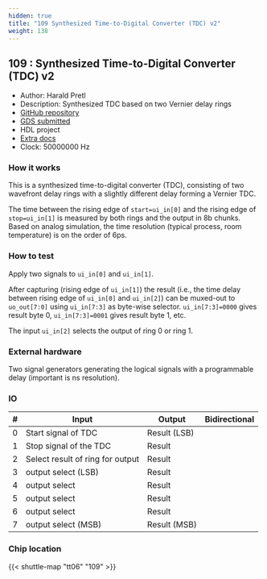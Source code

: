 ```yaml
---
hidden: true
title: "109 Synthesized Time-to-Digital Converter (TDC) v2"
weight: 138
---
```


## 109 : Synthesized Time-to-Digital Converter (TDC) v2

* Author: Harald Pretl
* Description: Synthesized TDC based on two Vernier delay rings
* [GitHub repository](https://github.com/iic-jku/jku-tt06-tdc-v2)
* [GDS submitted](https://github.com/iic-jku/jku-tt06-tdc-v2/actions/runs/8679868973)
* HDL project
* [Extra docs](None)
* Clock: 50000000 Hz

<!---

This file is used to generate your project datasheet. Please fill in the information below and delete any unused
sections.

You can also include images in this folder and reference them in the markdown. Each image must be less than
512 kb in size, and the combined size of all images must be less than 1 MB.
-->


### How it works

This is a synthesized time-to-digital converter (TDC), consisting of two wavefront delay rings with a slightly different delay forming a Vernier TDC.

The time between the rising edge of `start=ui_in[0]` and the rising edge of `stop=ui_in[1]` is measured by both rings and the output in 8b chunks. Based on analog simulation, the time resolution (typical process, room temperature) is on the order of 6ps.

### How to test

Apply two signals to `ui_in[0]` and `ui_in[1]`.

After capturing (rising edge of `ui_in[1]`) the result (i.e., the time delay between rising edge of `ui_in[0]` and `ui_in[2]`) can be muxed-out to `uo_out[7:0]` using `ui_in[7:3]` as byte-wise selector. `ui_in[7:3]=0000` gives result byte 0, `ui_in[7:3]=0001` gives result byte 1, etc.

The input `ui_in[2]` selects the output of ring 0 or ring 1.

### External hardware

Two signal generators generating the logical signals with a programmable delay (important is ns resolution).


### IO

| # | Input          | Output         | Bidirectional   |
| - | -------------- | -------------- | --------------- |
| 0 | Start signal of TDC | Result (LSB) |  |
| 1 | Stop signal of the TDC | Result |  |
| 2 | Select result of ring for output | Result |  |
| 3 | output select (LSB) | Result |  |
| 4 | output select | Result |  |
| 5 | output select | Result |  |
| 6 | output select | Result |  |
| 7 | output select (MSB) | Result (MSB) |  |

### Chip location

{{< shuttle-map "tt06" "109" >}}
